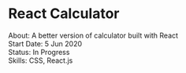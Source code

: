 # React Calculator

About: A better version of calculator built with React <br>
Start Date: 5 Jun 2020 <br>
Status: In Progress <br>
Skills: CSS, React.js
